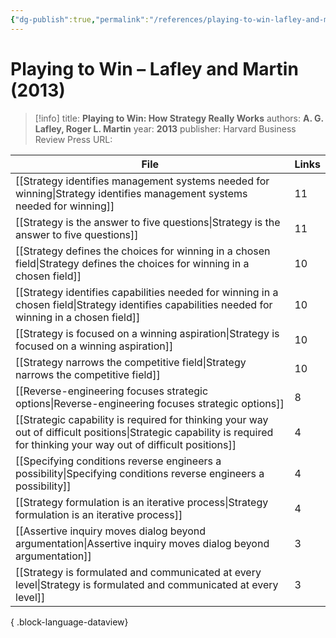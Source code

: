 ```yaml
---
{"dg-publish":true,"permalink":"/references/playing-to-win-lafley-and-martin-2013/"}
---
```



# Playing to Win – Lafley and Martin (2013)

> [!info]
> title: **Playing to Win: How Strategy Really Works**
> authors: **A. G. Lafley, Roger L. Martin**
> year: **2013**
> publisher: Harvard Business Review Press
> URL: 



| File                                                                                                                                                                        | Links |
| --------------------------------------------------------------------------------------------------------------------------------------------------------------------------- | ----- |
| [[Strategy identifies management systems needed for winning\|Strategy identifies management systems needed for winning]]                                                 | 11    |
| [[Strategy is the answer to five questions\|Strategy is the answer to five questions]]                                                                                   | 11    |
| [[Strategy defines the choices for winning in a chosen field\|Strategy defines the choices for winning in a chosen field]]                                               | 10    |
| [[Strategy identifies capabilities needed for winning in a chosen field\|Strategy identifies capabilities needed for winning in a chosen field]]                         | 10    |
| [[Strategy is focused on a winning aspiration\|Strategy is focused on a winning aspiration]]                                                                             | 10    |
| [[Strategy narrows the competitive field\|Strategy narrows the competitive field]]                                                                                       | 10    |
| [[Reverse-engineering focuses strategic options\|Reverse-engineering focuses strategic options]]                                                                         | 8     |
| [[Strategic capability is required for thinking your way out of difficult positions\|Strategic capability is required for thinking your way out of difficult positions]] | 4     |
| [[Specifying conditions reverse engineers a possibility\|Specifying conditions reverse engineers a possibility]]                                                         | 4     |
| [[Strategy formulation is an iterative process\|Strategy formulation is an iterative process]]                                                                           | 4     |
| [[Assertive inquiry moves dialog beyond argumentation\|Assertive inquiry moves dialog beyond argumentation]]                                                             | 3     |
| [[Strategy is formulated and communicated at every level\|Strategy is formulated and communicated at every level]]                                                       | 3     |

{ .block-language-dataview}
